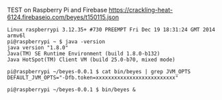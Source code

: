 TEST on Raspberry Pi and Firebase https://crackling-heat-6124.firebaseio.com/beyes/t150115.json

```
Linux raspberrypi 3.12.35+ #730 PREEMPT Fri Dec 19 18:31:24 GMT 2014 armv6l
pi@raspberrypi ~ $ java -version
java version "1.8.0"
Java(TM) SE Runtime Environment (build 1.8.0-b132)
Java HotSpot(TM) Client VM (build 25.0-b70, mixed mode)

pi@raspberrypi ~/beyes-0.0.1 $ cat bin/beyes | grep JVM_OPTS
DEFAULT_JVM_OPTS="-Dfb.token=xxxxxxxxxxxxxxxxxxxxxxxxxx"

pi@raspberrypi ~/beyes-0.0.1 $ bin/beyes &
```